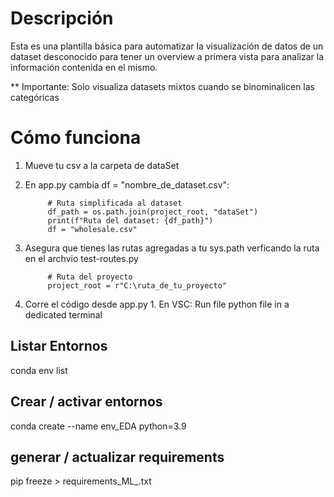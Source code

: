 # Descripción 

Esta es una plantilla básica para automatizar la visualización de datos de un dataset desconocido para tener un overview a primera vista para analizar la información contenida en el mismo.

** Importante: Solo visualiza datasets mixtos cuando se binominalicen las categóricas

# Cómo funciona

1. Mueve tu csv a la carpeta de dataSet 
1. En app.py cambia df = "nombre_de_dataset.csv": 

            # Ruta simplificada al dataset
            df_path = os.path.join(project_root, "dataSet")
            print(f"Ruta del dataset: {df_path}")
            df = "wholesale.csv"

3. Asegura que tienes las rutas agregadas a tu sys.path verficando la ruta en el archvio test-routes.py

            # Ruta del proyecto
            project_root = r"C:\ruta_de_tu_proyecto"

4. Corre el código desde app.py 
            1. En VSC:  Run file python file in a dedicated terminal


## Listar Entornos
conda env list

## Crear / activar  entornos
conda create --name env_EDA python=3.9

## generar / actualizar requirements
pip freeze > requirements_ML_.txt